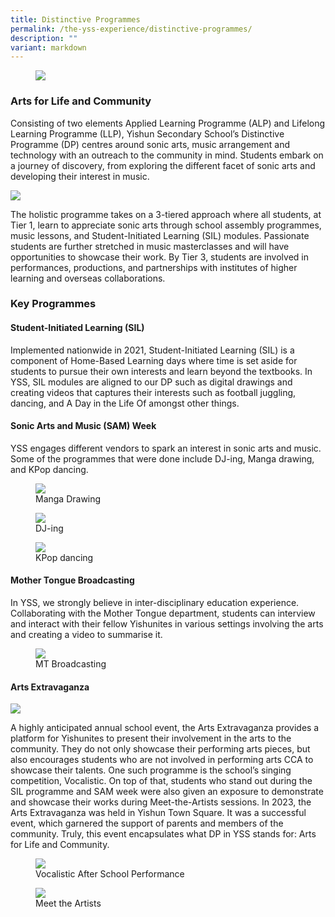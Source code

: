 ```yaml
---
title: Distinctive Programmes
permalink: /the-yss-experience/distinctive-programmes/
description: ""
variant: markdown
---
```

<figure><img src="/images/YSS%20Exp/ALP/distinctive_prog.png"></figure>

### Arts for Life and Community

Consisting of two elements Applied Learning Programme (ALP) and Lifelong Learning Programme (LLP), Yishun Secondary School’s Distinctive Programme (DP) centres around sonic arts, music arrangement and technology with an outreach to the community in mind. Students embark on a journey of discovery, from exploring the different facet of sonic arts and developing their interest in music.

![](/images/ALP%20(1).png)

The holistic programme takes on a 3-tiered approach where all students, at Tier 1, learn to appreciate sonic arts through school assembly programmes, music lessons, and Student-Initiated Learning (SIL) modules. Passionate students are further stretched in music masterclasses and will have opportunities to showcase their work. By Tier 3, students are involved in performances, productions, and partnerships with institutes of higher learning and overseas collaborations.

### Key Programmes

#### Student-Initiated Learning (SIL)

Implemented nationwide in 2021, Student-Initiated Learning (SIL) is a component of Home-Based Learning days where time is set aside for students to pursue their own interests and learn beyond the textbooks. In YSS, SIL modules are aligned to our DP such as digital drawings and creating videos that captures their interests such as football juggling, dancing, and A Day in the Life Of amongst other things.


#### Sonic Arts and Music (SAM) Week

YSS engages different vendors to spark an interest in sonic arts and music. Some of the programmes that were done include DJ-ing, Manga drawing, and KPop dancing.

<figure><img src="/images/YSS%20Exp/ALP/manga_drawing_photo_4.jpeg"><figcaption>Manga Drawing</figcaption></figure>
<figure><img src="/images/YSS%20Exp/ALP/dj-ing_photo_5.jpeg"><figcaption>DJ-ing</figcaption></figure>
<figure><img src="/images/YSS%20Exp/ALP/kpop_dancing_photo_6.jpg"><figcaption>KPop dancing</figcaption></figure>


#### Mother Tongue Broadcasting

In YSS, we strongly believe in inter-disciplinary education experience. Collaborating with the Mother Tongue department, students can interview and interact with their fellow Yishunites in various settings involving the arts and creating a video to summarise it.

<figure><img src="/images/YSS%20Exp/ALP/mt_broadcasting_photo_7.jpeg"><figcaption>MT Broadcasting</figcaption></figure>


#### Arts Extravaganza

![](/images/Announcements/arts%20extravaganza%202023.png)

A highly anticipated annual school event, the Arts Extravaganza provides a platform for Yishunites to present their involvement in the arts to the community. They do not only showcase their performing arts pieces, but also encourages students who are not involved in performing arts CCA to showcase their talents. One such programme is the school’s singing competition, Vocalistic. On top of that, students who stand out during the SIL programme and SAM week were also given an exposure to demonstrate and showcase their works during Meet-the-Artists sessions. In 2023, the Arts Extravaganza was held in Yishun Town Square. It was a successful event, which garnered the support of parents and members of the community. Truly, this event encapsulates what DP in YSS stands for: Arts for Life and Community.

<figure><img src="/images/YSS%20Exp/ALP/vocalistic_after_school_performance_photo_8.jpeg"><figcaption>Vocalistic After School Performance</figcaption></figure>
<figure><img src="/images/YSS%20Exp/ALP/meet_the_artists_phot_9.jpeg"><figcaption>Meet the Artists</figcaption></figure>